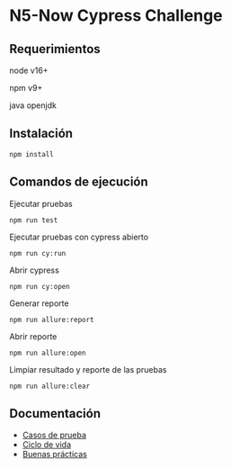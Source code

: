 # N5-Now Cypress Challenge

## Requerimientos

node v16+

npm  v9+

java openjdk

## Instalación

```shell
npm install
```

## Comandos de ejecución

Ejecutar pruebas 
```shell
npm run test
```

Ejecutar pruebas con cypress abierto 
```shell
npm run cy:run
```

Abrir cypress
```shell
npm run cy:open
```

Generar reporte 
```shell
npm run allure:report
```

Abrir reporte 
```shell
npm run allure:open
```

Limpiar resultado y reporte de las pruebas 
```shell
npm run allure:clear
```

## Documentación

- [Casos de prueba](https://github.com/martinacano/challenge-n5-now/docs/casos-de-prueba.md)
- [Ciclo de vida](https://github.com/martinacano/challenge-n5-now/docs/ciclo-de-vida.md)
- [Buenas prácticas](https://github.com/martinacano/challenge-n5-now/docs/buenas-practicas.md)